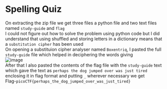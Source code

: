 # Spelling Quiz
On extracting the zip file we get three files a python file and two text files named `study-guide` and `flag` \
I could not figure out how to solve the problem using python code but I did understand that using shuffled and storing letters in a dictionary means that a `substitution cipher` has been used \
On opening a substituion cipher analyser named `Boxentriq`, I pasted the full `study-guide` file which helped in deciphering the words giving \
![image](https://github.com/user-attachments/assets/31195a5c-2991-4f43-a904-01c69e8c10ac) \
After that I also pasted the contents of the flag file with the `study-guide` text which gave the text as `perhaps the dog jumped over was just tired` enclosing it in flag format and putting `_` wherever necessary we get \
Flag-`picoCTF{perhaps_the_dog_jumped_over_was_just_tired}`
